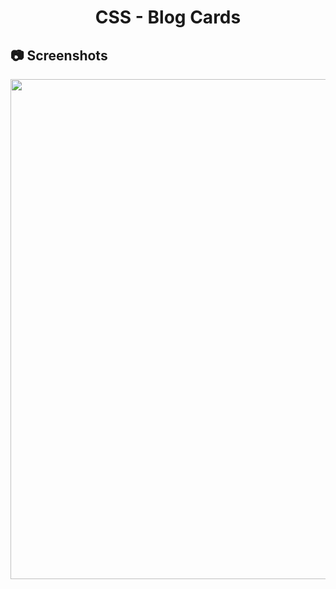 <h1 align="center">
   CSS - Blog Cards
</h1>

<h2>
📷 Screenshots
</h2>

<p align="center">
  <img src="https://github.com/ozkannbuyuk/css-exercises/assets/111967202/55a54106-cf5b-466c-8c9f-b831131af96f" width="800" />
</p>
